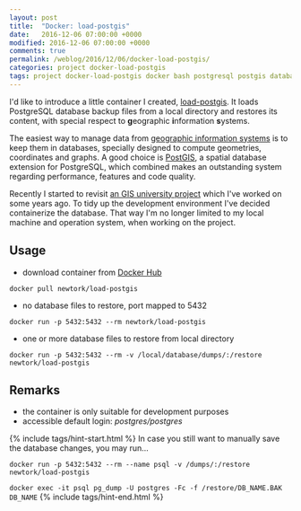 ```yaml
---
layout: post
title:  "Docker: load-postgis"
date:   2016-12-06 07:00:00 +0000
modified: 2016-12-06 07:00:00 +0000 
comments: true
permalink: /weblog/2016/12/06/docker-load-postgis/
categories: project docker-load-postgis
tags: project docker-load-postgis docker bash postgresql postgis database container database
---
```


I'd like to introduce a little container I created, [load-postgis][load-postgis]. It loads PostgreSQL database backup files from a local directory and restores its content, with special respect to **g**eographic **i**nformation **s**ystems.

<!--more-->

The easiest way to manage data from [geographic information systems][gis] is to keep them in databases, specially designed to compute geometries, coordinates and graphs. A good choice is [PostGIS][postgis], a spatial database extension for PostgreSQL, which combined makes an outstanding system regarding performance, features and code quality.

Recently I started to revisit [an GIS university project][spatial] which I've worked on some years ago. To tidy up the development environment I've decided containerize the database. That way I'm no longer limited to my local machine and operation system, when working on the project.


## Usage

 - download container from [Docker Hub][dockerhub]
 
```
docker pull newtork/load-postgis
```

 - no database files to restore, port mapped to 5432
 
```
docker run -p 5432:5432 --rm newtork/load-postgis
```

 - one or more database files to restore from local directory
 
```
docker run -p 5432:5432 --rm -v /local/database/dumps/:/restore newtork/load-postgis
```

## Remarks

 - the container is only suitable for development purposes
 - accessible default login: *postgres/postgres*



{% include tags/hint-start.html %}
In case you still want to manually save the database changes, you may run...

`docker run -p 5432:5432 --rm --name psql -v /dumps/:/restore newtork/load-postgis`

`docker exec -it psql pg_dump -U postgres -Fc -f /restore/DB_NAME.BAK DB_NAME`
{% include tags/hint-end.html %}



[load-postgis]: https://github.com/newtork/docker-load-postgis
[dockerhub]: https://hub.docker.com/r/newtork/load-postgis/
[postgis]: http://postgis.net/
[gis]: https://en.wikipedia.org/wiki/Geographic_information_system
[spatial]: /weblog/2016/12/05/update-spatial-election